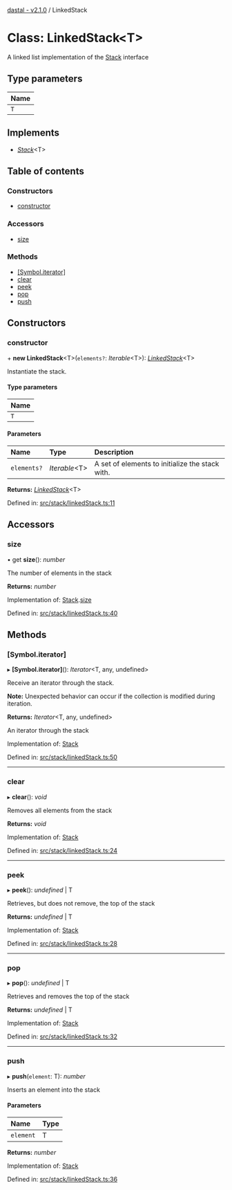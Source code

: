 [dastal - v2.1.0](../README.md) / LinkedStack

# Class: LinkedStack<T\>

A linked list implementation of the [Stack](../interfaces/stack.md) interface

## Type parameters

| Name |
| :------ |
| `T` |

## Implements

- [*Stack*](../interfaces/stack.md)<T\>

## Table of contents

### Constructors

- [constructor](linkedstack.md#constructor)

### Accessors

- [size](linkedstack.md#size)

### Methods

- [[Symbol.iterator]](linkedstack.md#[symbol.iterator])
- [clear](linkedstack.md#clear)
- [peek](linkedstack.md#peek)
- [pop](linkedstack.md#pop)
- [push](linkedstack.md#push)

## Constructors

### constructor

\+ **new LinkedStack**<T\>(`elements?`: *Iterable*<T\>): [*LinkedStack*](linkedstack.md)<T\>

Instantiate the stack.

#### Type parameters

| Name |
| :------ |
| `T` |

#### Parameters

| Name | Type | Description |
| :------ | :------ | :------ |
| `elements?` | *Iterable*<T\> | A set of elements to initialize the stack with. |

**Returns:** [*LinkedStack*](linkedstack.md)<T\>

Defined in: [src/stack/linkedStack.ts:11](https://github.com/havelessbemore/dastal/blob/99eb870/src/stack/linkedStack.ts#L11)

## Accessors

### size

• get **size**(): *number*

The number of elements in the stack

**Returns:** *number*

Implementation of: [Stack](../interfaces/stack.md).[size](../interfaces/stack.md#size)

Defined in: [src/stack/linkedStack.ts:40](https://github.com/havelessbemore/dastal/blob/99eb870/src/stack/linkedStack.ts#L40)

## Methods

### [Symbol.iterator]

▸ **[Symbol.iterator]**(): *Iterator*<T, any, undefined\>

Receive an iterator through the stack.

**Note:** Unexpected behavior can occur if the collection is modified during iteration.

**Returns:** *Iterator*<T, any, undefined\>

An iterator through the stack

Implementation of: [Stack](../interfaces/stack.md)

Defined in: [src/stack/linkedStack.ts:50](https://github.com/havelessbemore/dastal/blob/99eb870/src/stack/linkedStack.ts#L50)

___

### clear

▸ **clear**(): *void*

Removes all elements from the stack

**Returns:** *void*

Implementation of: [Stack](../interfaces/stack.md)

Defined in: [src/stack/linkedStack.ts:24](https://github.com/havelessbemore/dastal/blob/99eb870/src/stack/linkedStack.ts#L24)

___

### peek

▸ **peek**(): *undefined* \| T

Retrieves, but does not remove, the top of the stack

**Returns:** *undefined* \| T

Implementation of: [Stack](../interfaces/stack.md)

Defined in: [src/stack/linkedStack.ts:28](https://github.com/havelessbemore/dastal/blob/99eb870/src/stack/linkedStack.ts#L28)

___

### pop

▸ **pop**(): *undefined* \| T

Retrieves and removes the top of the stack

**Returns:** *undefined* \| T

Implementation of: [Stack](../interfaces/stack.md)

Defined in: [src/stack/linkedStack.ts:32](https://github.com/havelessbemore/dastal/blob/99eb870/src/stack/linkedStack.ts#L32)

___

### push

▸ **push**(`element`: T): *number*

Inserts an element into the stack

#### Parameters

| Name | Type |
| :------ | :------ |
| `element` | T |

**Returns:** *number*

Implementation of: [Stack](../interfaces/stack.md)

Defined in: [src/stack/linkedStack.ts:36](https://github.com/havelessbemore/dastal/blob/99eb870/src/stack/linkedStack.ts#L36)
